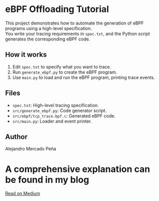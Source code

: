 # eBPF Offloading Tutorial

This project demonstrates how to automate the generation of eBPF programs using a high-level specification.  
You write your tracing requirements in `spec.txt`, and the Python script generates the corresponding eBPF code.

## How it works

1. Edit `spec.txt` to specify what you want to trace.
2. Run `generate_ebpf.py` to create the eBPF program.
3. Use `main.py` to load and run the eBPF program, printing trace events.

## Files

- `spec.txt`: High-level tracing specification.
- `src/generate_ebpf.py`: Code generator script.
- `src/ebpf/tcp_trace.bpf.c`: Generated eBPF code.
- `src/main.py`: Loader and event printer.

## Author
Alejandro Mercado Peña

# A comprehensive explanation can be found in my blog
[Read on Medium](https://alexmarket.medium.com/offloading-the-tedious-task-of-writing-ebpf-programs-e8ebfce45c69)
